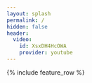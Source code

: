 ```yaml
---
layout: splash
permalink: /
hidden: false
header:
  video:
    id: XsxDH4HcOWA
    provider: youtube
---
```


{% include feature_row %}
